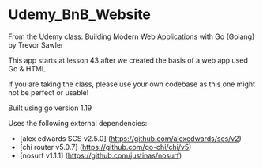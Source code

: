 # Udemy_BnB_Website

From the Udemy class:
Building Modern Web Applications with Go (Golang) by Trevor Sawler

This app starts at lesson 43 after we created the basis of a web app used Go & HTML

If you are taking the class, please use your own codebase as this one might not be perfect or usable! 

Built using go version 1.19

Uses the following external dependencies:
- [alex edwards SCS v2.5.0] (https://github.com/alexedwards/scs/v2)
- [chi router v5.0.7] (https://github.com/go-chi/chi/v5)
- [nosurf v1.1.1] (https://github.com/justinas/nosurf)